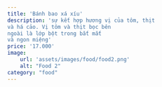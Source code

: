 ```yaml
---
title: 'Bánh bao xá xíu'
description: 'sự kết hợp hương vị của tôm, thịt 
và há cảo. Vị tôm và thịt bọc bên 
ngoài là lớp bột trong bắt mắt 
và ngon miệng'
price: '17.000'
image:
    url: 'assets/images/food/food2.png'
    alt: "Food 2"
category: "food"
---
```

